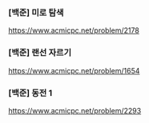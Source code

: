 ### [백준] 미로 탐색

https://www.acmicpc.net/problem/2178

### [백준] 랜선 자르기

https://www.acmicpc.net/problem/1654

### [백준] 동전 1

https://www.acmicpc.net/problem/2293
 
